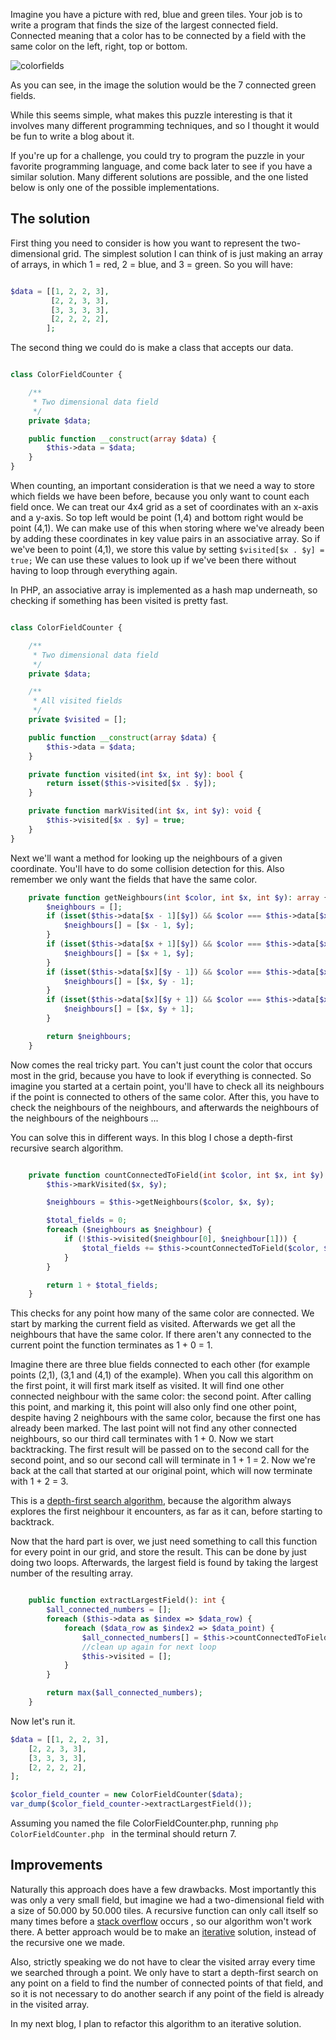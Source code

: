 Imagine you have a picture with red, blue and green tiles.
Your job is to write a program that finds the size of the largest connected field.
Connected meaning that a color has to be connected by a field with the same color
on the left, right, top or bottom. 

![colorfields](/images/colorfield.png)

As you can see, in the image the solution would be the 7 connected green fields.

While this seems simple, what makes this
puzzle interesting is that it involves many different programming techniques,
and so I thought it would be fun to write a blog about it.

If you're up for a challenge, you could try to program
the puzzle in your favorite programming language, and come back later to 
see if you have a similar solution. Many different solutions are possible, and
the one listed below is only one of the possible implementations.

## The solution

First thing you need to consider is how you want to represent the two-dimensional grid.
The simplest solution I can think of is just making an array of arrays,
in which 1 = red, 2 = blue, and 3 = green.
So you will have:

```php

$data = [[1, 2, 2, 3],
         [2, 2, 3, 3],
         [3, 3, 3, 3],
         [2, 2, 2, 2],
        ];

```

The second thing we could do is make a class that accepts our data.

```php

class ColorFieldCounter {

    /**
     * Two dimensional data field
     */
    private $data;

    public function __construct(array $data) {
        $this->data = $data;
    }
}

```

When counting, an important consideration is that we need 
a way to store which fields we have been before, because you only
want to count each field once. We can treat our 4x4 grid as 
a set of coordinates with an x-axis and a y-axis. So top left would be point (1,4)
and bottom right would be point (4,1). We can make use of this when storing
where we've already been by adding these coordinates in key value pairs
in an associative array. So if we've been to point (4,1), we store this value
by setting `$visited[$x . $y] = true;`
We can use these values to look up if we've been there without having
to loop through everything again. 

In PHP, an associative array is implemented as a hash map underneath, so checking if something has been visited is pretty fast.

```php

class ColorFieldCounter {

    /**
     * Two dimensional data field
     */
    private $data;

    /**
     * All visited fields
     */
    private $visited = [];

    public function __construct(array $data) {
        $this->data = $data;
    }

    private function visited(int $x, int $y): bool {
        return isset($this->visited[$x . $y]);
    }

    private function markVisited(int $x, int $y): void {
        $this->visited[$x . $y] = true;
    }
}

```

Next we'll want a method for looking up the neighbours of a given coordinate.
You'll have to do some collision detection for this. Also remember we only want
the fields that have the same color.

```php
    private function getNeighbours(int $color, int $x, int $y): array {
        $neighbours = [];
        if (isset($this->data[$x - 1][$y]) && $color === $this->data[$x - 1][$y]) {
            $neighbours[] = [$x - 1, $y];
        }
        if (isset($this->data[$x + 1][$y]) && $color === $this->data[$x + 1][$y]) {
            $neighbours[] = [$x + 1, $y];
        }
        if (isset($this->data[$x][$y - 1]) && $color === $this->data[$x][$y - 1]) {
            $neighbours[] = [$x, $y - 1];
        }
        if (isset($this->data[$x][$y + 1]) && $color === $this->data[$x][$y + 1]) {
            $neighbours[] = [$x, $y + 1];
        }

        return $neighbours;
    }
```

Now comes the real tricky part. You can't just count the color that occurs
most in the grid, because you have to look if everything is connected. So imagine
you started at a certain point, you'll have to check all its neighbours if
the point is connected to others of the same color. After this,
you have to check the neighbours of the neighbours, and afterwards the
neighbours of the neighbours of the neighbours ...

You can solve this in different ways. In this blog I chose a depth-first
recursive search algorithm.

```php

    private function countConnectedToField(int $color, int $x, int $y): int {
        $this->markVisited($x, $y);

        $neighbours = $this->getNeighbours($color, $x, $y);

        $total_fields = 0;
        foreach ($neighbours as $neighbour) {
            if (!$this->visited($neighbour[0], $neighbour[1])) {
                $total_fields += $this->countConnectedToField($color, $neighbour[0], $neighbour[1]);
            }
        }

        return 1 + $total_fields;
    }

```

This checks for any point how many of the same color are connected. We
start by marking the current field as visited. Afterwards we get all the neighbours
that have the same color. If there aren't any connected to the current point
 the function terminates as 1 + 0 = 1.

Imagine there are three blue fields connected to each other (for example points (2,1), (3,1 and (4,1) of the example).
When you call this algorithm on the first point, it will first mark itself as visited.
It will find one other connected neighbour with the same color: the second point. After
calling this point, and marking it, this point will also only find one other point,
despite having 2 neighbours with the same color, because the first one has already been marked. 
The last point will not find any other connected neighbours, so our third call terminates with 1 + 0.
Now we start backtracking. The first result will be passed on to the second call for the second point,
and so our second call will terminate in 1 + 1 = 2. Now we're back at the call that started
at our original point, which will now terminate with 1 + 2 = 3.

This is a [depth-first search algorithm](https://en.wikipedia.org/wiki/Depth-first_search),
 because the algorithm always explores the first neighbour it encounters, as far as it can,
before starting to backtrack.

Now that the hard part is over, we just need something to call this function
for every point in our grid, and store the result. This can be done by just doing two loops. 
Afterwards, the largest field is found by taking the largest number of the resulting array.


```php

    public function extractLargestField(): int {
        $all_connected_numbers = [];
        foreach ($this->data as $index => $data_row) {
            foreach ($data_row as $index2 => $data_point) {
                $all_connected_numbers[] = $this->countConnectedToField($data_point, $index, $index2, 0);
                //clean up again for next loop
                $this->visited = [];
            }
        }

        return max($all_connected_numbers);
    }
```

Now let's run it.

```php
$data = [[1, 2, 2, 3],
    [2, 2, 3, 3],
    [3, 3, 3, 3],
    [2, 2, 2, 2],
];

$color_field_counter = new ColorFieldCounter($data);
var_dump($color_field_counter->extractLargestField());
```

Assuming you named the file ColorFieldCounter.php, running
```php ColorFieldCounter.php ``` in the terminal
should return 7.

## Improvements

Naturally this approach does have a few drawbacks. Most importantly this was
only a very small field, but imagine we had a two-dimensional field with a size
of 50.000 by 50.000 tiles. A recursive function can only call
itself so many times before a [stack overflow](https://en.wikipedia.org/wiki/Stack_buffer_overflow) occurs ,
so our algorithm won't work there. A better approach would be to make
an [iterative](https://www.techiedelight.com/depth-first-search/) solution,
instead of the recursive one we made.

Also, strictly speaking we do not have to clear the visited array every time we searched through
a point. We only have to start a depth-first search on any point on a field to find the number
of connected points of that field, and so it is not necessary to do another search if any point of
 the field is already in the visited array.

In my next blog, I plan to refactor this algorithm to an iterative solution.
